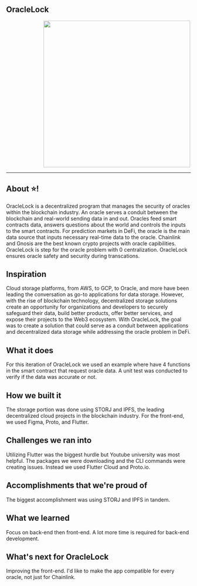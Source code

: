 ## OracleLock

<!-- image -->
<p align="center">
  <img src="OracleLock.png" alt="" width="400" class="center" style="margin-left: 100px;"/>
</p>

----
## About :star:!
OracleLock is a decentralized program that manages the security of oracles within the blockchain industry. An oracle serves a conduit between the blockchain and real-world sending data in and out. Oracles feed smart contracts data, answers questions about the world and controls the inputs to the smart contracts. For prediction markets in DeFi, the oracle is the main data source that inputs necessary real-time data to the oracle. Chainlink and Gnosis are the best known crypto projects with oracle capibilities. OracleLock is step for the oracle problem with 0 centralization. OracleLock ensures oracle safety and security during transcations.

## Inspiration
Cloud storage platforms, from AWS, to GCP, to Oracle, and more have been leading the conversation as go-to applications for data storage. However, with the rise of blockchain technology, decentralized storage solutions create an opportunity for organizations and developers to securely safeguard their data, build better products, offer better services, and expose their projects to the Web3 ecosystem. With OracleLock, the goal was to create a solution that could serve as a conduit between applications and decentralized data storage while addressing the oracle problem in DeFi.

## What it does
For this iteration of OracleLock we used an example where have 4 functions in the smart contract that request oracle data. A unit test was conducted to verify if the data was accurate or not.

## How we built it
The storage portion was done using STORJ and IPFS, the leading decentralized cloud projects in the blockchain industry. For the front-end, we used Figma, Proto, and Flutter.

## Challenges we ran into
Utilizing Flutter was the biggest hurdle but Youtube university was most helpful. The packages we were downloading and the CLI commands were creating issues. Instead we used Flutter Cloud and Proto.io.

## Accomplishments that we're proud of
The biggest accomplishment was using STORJ and IPFS in tandem.

## What we learned
Focus on back-end then front-end. A lot more time is required for back-end development.

## What's next for OracleLock
Improving the front-end. I'd like to make the app compatible for every oracle, not just for Chainlink.
